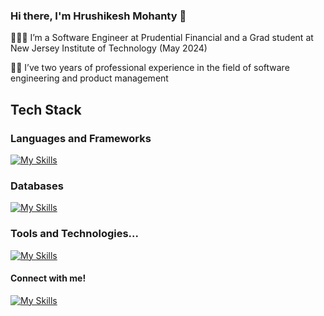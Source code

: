 ### Hi there, I'm Hrushikesh Mohanty 👋


👨🏼‍🎓 I’m a Software Engineer at Prudential Financial and a Grad student at New Jersey Institute of Technology (May 2024)

👨‍💻 I’ve two years of professional experience in the field of software engineering and product management

## Tech Stack

### Languages and Frameworks
[![My Skills](https://skillicons.dev/icons?i=py,js,html,css,cs,react,nodejs,nextjs,express)]()

### Databases
[![My Skills](https://skillicons.dev/icons?i=mysql,mongodb)]()

### Tools and Technologies...
[![My Skills](https://skillicons.dev/icons?i=redux,unity,git,bitbucket,docker,flask,heroku,postman,blender,vscode)]()


#### Connect with me!
[![My Skills](https://skillicons.dev/icons?i=linkedin)](https://www.linkedin.com/in/hrushikeshmohanty/)

<!--
**kakarot98/kakarot98** is a ✨ _special_ ✨ repository because its `README.md` (this file) appears on your GitHub profile.

Here are some ideas to get you started:

- 🔭 I’m currently working on ...
- 🌱 I’m currently learning ...
- 👯 I’m looking to collaborate on ...
- 🤔 I’m looking for help with ...
- 💬 Ask me about ...
- 📫 How to reach me: ...
- 😄 Pronouns: ...
- ⚡ Fun fact: ...
-->
